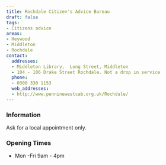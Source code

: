```yaml
---
title: Rochdale Citizen's Advice Bureau
draft: false
tags:
- Citizens advice
areas:
- Heywood
- Middleton
- Rochdale
contact:
  addresses:
  - Middleton Library,  Long Street, Middleton
  - 104 - 106 Drake Street Rochdale. Not a drop in service
  phone:
  - 0300 330 1153
  web_addresses:
  - http://www.penninewestcab.org.uk/Rochdale/
---
```


### Information
Ask for a local appointment only.

### Opening Times
* Mon -Fri  9am - 4pm

